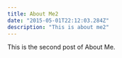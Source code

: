 ```yaml
---
title: About Me2
date: "2015-05-01T22:12:03.284Z"
description: "This is about me2"
---
```


This is the second post of About Me.
